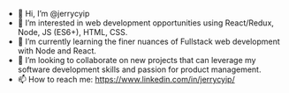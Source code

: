 - 👋  Hi, I’m @jerrycyip
- 👀  I’m interested in web development opportunities using React/Redux, Node, JS (ES6+), HTML, CSS.
- 🌱  I’m currently learning the finer nuances of Fullstack web development with Node and React.
- 💞️  I’m looking to collaborate on new projects that can leverage my software development skills and passion for product management.
- 📫  How to reach me: https://www.linkedin.com/in/jerrycyip/

<!---
jerrycyip/jerrycyip is a ✨ special ✨ repository because its `README.md` (this file) appears on your GitHub profile.
You can click the Preview link to take a look at your changes.
--->
